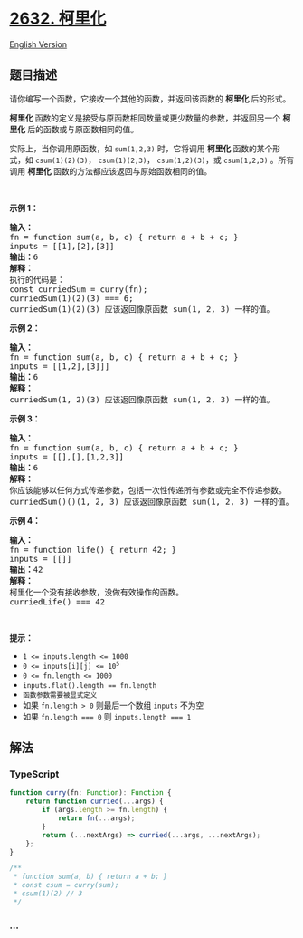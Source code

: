 # [2632. 柯里化](https://leetcode.cn/problems/curry)

[English Version](/solution/2600-2699/2632.Curry/README_EN.md)

## 题目描述

<!-- 这里写题目描述 -->

<p>请你编写一个函数，它接收一个其他的函数，并返回该函数的&nbsp;<strong>柯里化&nbsp;</strong>后的形式。</p>

<p><strong>柯里化&nbsp;</strong>函数的定义是接受与原函数相同数量或更少数量的参数，并返回另一个 <strong>柯里化</strong> 后的函数或与原函数相同的值。</p>

<p>实际上，当你调用原函数，如 <code>sum(1,2,3)</code>&nbsp;时，它将调用 <strong>柯里化</strong> 函数的某个形式，如 <code>csum(1)(2)(3)</code>， <code>csum(1)(2,3)</code>， <code>csum(1,2)(3)</code>，或 <code>csum(1,2,3)</code> 。所有调用 <strong>柯里化</strong> 函数的方法都应该返回与原始函数相同的值。</p>

<p>&nbsp;</p>

<p><strong>示例 1：</strong></p>

<pre>
<b>输入：</b>
fn = function sum(a, b, c) { return a + b + c; }
inputs = [[1],[2],[3]]
<b>输出：</b>6
<strong>解释：</strong>
执行的代码是：
const curriedSum = curry(fn);
curriedSum(1)(2)(3) === 6;
curriedSum(1)(2)(3) 应该返回像原函数 sum(1, 2, 3) 一样的值。
</pre>

<p><strong>示例 2：</strong></p>

<pre>
<strong>输入：</strong>
fn = function sum(a, b, c) { return a + b + c; }
inputs = [[1,2],[3]]]
<b>输出：</b>6
<strong>解释：</strong>
curriedSum(1, 2)(3) 应该返回像原函数 sum(1, 2, 3) 一样的值。</pre>

<p><strong>示例 3：</strong></p>

<pre>
<strong>输入：</strong>
fn = function sum(a, b, c) { return a + b + c; }
inputs = [[],[],[1,2,3]]
<b>输出：</b>6
<strong>解释：</strong>
你应该能够以任何方式传递参数，包括一次性传递所有参数或完全不传递参数。
curriedSum()()(1, 2, 3) 应该返回像原函数 sum(1, 2, 3) 一样的值。
</pre>

<p><strong>示例 4：</strong></p>

<pre>
<strong>输入：</strong>
fn = function life() { return 42; }
inputs = [[]]
<b>输出：</b>42
<strong>解释：</strong>
柯里化一个没有接收参数，没做有效操作的函数。
curriedLife() === 42
</pre>

<p>&nbsp;</p>

<p><strong>提示：</strong></p>

<ul>
	<li><code>1 &lt;= inputs.length &lt;= 1000</code></li>
	<li><code>0 &lt;= inputs[i][j] &lt;= 10<sup>5</sup></code></li>
	<li><code>0 &lt;= fn.length &lt;= 1000</code></li>
	<li><code>inputs.flat().length == fn.length</code></li>
	<li><code>函数参数需要被显式定义</code></li>
	<li>如果&nbsp;<code>fn.length &gt; 0</code>&nbsp;则最后一个数组&nbsp;<code>inputs</code>&nbsp;不为空</li>
	<li>如果&nbsp;<code>fn.length === 0</code>&nbsp;则&nbsp;<code>inputs.length === 1</code>&nbsp;</li>
</ul>

## 解法

<!-- 这里可写通用的实现逻辑 -->

<!-- tabs:start -->

### **TypeScript**

<!-- 这里可写当前语言的特殊实现逻辑 -->

```ts
function curry(fn: Function): Function {
    return function curried(...args) {
        if (args.length >= fn.length) {
            return fn(...args);
        }
        return (...nextArgs) => curried(...args, ...nextArgs);
    };
}

/**
 * function sum(a, b) { return a + b; }
 * const csum = curry(sum);
 * csum(1)(2) // 3
 */
```

### **...**

```

```

<!-- tabs:end -->
